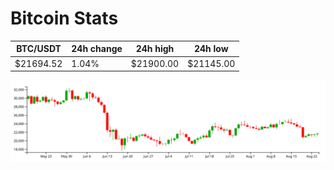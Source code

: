 # Bitcoin Stats

BTC/USDT|24h change|24h high|24h low|
|---|---|---|---|
|$21694.52|1.04%|$21900.00|$21145.00|

<img src="./chart.svg">
